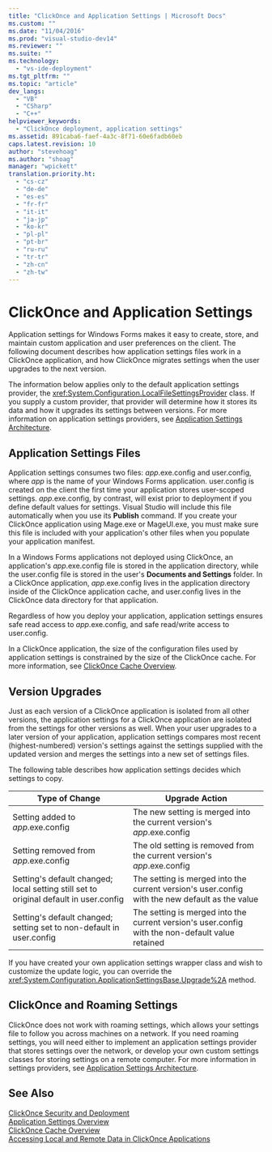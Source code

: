 ```yaml
---
title: "ClickOnce and Application Settings | Microsoft Docs"
ms.custom: ""
ms.date: "11/04/2016"
ms.prod: "visual-studio-dev14"
ms.reviewer: ""
ms.suite: ""
ms.technology: 
  - "vs-ide-deployment"
ms.tgt_pltfrm: ""
ms.topic: "article"
dev_langs: 
  - "VB"
  - "CSharp"
  - "C++"
helpviewer_keywords: 
  - "ClickOnce deployment, application settings"
ms.assetid: 891caba6-faef-4a3c-8f71-60e6fadb60eb
caps.latest.revision: 10
author: "stevehoag"
ms.author: "shoag"
manager: "wpickett"
translation.priority.ht: 
  - "cs-cz"
  - "de-de"
  - "es-es"
  - "fr-fr"
  - "it-it"
  - "ja-jp"
  - "ko-kr"
  - "pl-pl"
  - "pt-br"
  - "ru-ru"
  - "tr-tr"
  - "zh-cn"
  - "zh-tw"
---
```

# ClickOnce and Application Settings
Application settings for Windows Forms makes it easy to create, store, and maintain custom application and user preferences on the client. The following document describes how application settings files work in a ClickOnce application, and how ClickOnce migrates settings when the user upgrades to the next version.  
  
 The information below applies only to the default application settings provider, the <xref:System.Configuration.LocalFileSettingsProvider> class. If you supply a custom provider, that provider will determine how it stores its data and how it upgrades its settings between versions. For more information on application settings providers, see [Application Settings Architecture](../Topic/Application%20Settings%20Architecture.md).  
  
## Application Settings Files  
 Application settings consumes two files: *app*.exe.config and user.config, where *app* is the name of your Windows Forms application. user.config is created on the client the first time your application stores user-scoped settings. *app*.exe.config, by contrast, will exist prior to deployment if you define default values for settings. Visual Studio will include this file automatically when you use its **Publish** command. If you create your ClickOnce application using Mage.exe or MageUI.exe, you must make sure this file is included with your application's other files when you populate your application manifest.  
  
 In a Windows Forms applications not deployed using ClickOnce, an application's *app*.exe.config file is stored in the application directory, while the user.config file is stored in the user's **Documents and Settings** folder. In a ClickOnce application, *app*.exe.config lives in the application directory inside of the ClickOnce application cache, and user.config lives in the ClickOnce data directory for that application.  
  
 Regardless of how you deploy your application, application settings ensures safe read access to *app*.exe.config, and safe read/write access to user.config.  
  
 In a ClickOnce application, the size of the configuration files used by application settings is constrained by the size of the ClickOnce cache. For more information, see [ClickOnce Cache Overview](../deployment/clickonce-cache-overview.md).  
  
## Version Upgrades  
 Just as each version of a ClickOnce application is isolated from all other versions, the application settings for a ClickOnce application are isolated from the settings for other versions as well. When your user upgrades to a later version of your application, application settings compares most recent (highest-numbered) version's settings against the settings supplied with the updated version and merges the settings into a new set of settings files.  
  
 The following table describes how application settings decides which settings to copy.  
  
|Type of Change|Upgrade Action|  
|--------------------|--------------------|  
|Setting added to *app*.exe.config|The new setting is merged into the current version's *app*.exe.config|  
|Setting removed from *app*.exe.config|The old setting is removed from the current version's *app*.exe.config|  
|Setting's default changed; local setting still set to original default in user.config|The setting is merged into the current version's user.config with the new default as the value|  
|Setting's default changed; setting set to non-default in user.config|The setting is merged into the current version's user.config with the non-default value retained|  
  
 If you have created your own application settings wrapper class and wish to customize the update logic, you can override the <xref:System.Configuration.ApplicationSettingsBase.Upgrade%2A> method.  
  
## ClickOnce and Roaming Settings  
 ClickOnce does not work with roaming settings, which allows your settings file to follow you across machines on a network. If you need roaming settings, you will need either to implement an application settings provider that stores settings over the network, or develop your own custom settings classes for storing settings on a remote computer. For more information in settings providers, see [Application Settings Architecture](../Topic/Application%20Settings%20Architecture.md).  
  
## See Also  
 [ClickOnce Security and Deployment](../deployment/clickonce-security-and-deployment.md)   
 [Application Settings Overview](../Topic/Application%20Settings%20Overview.md)   
 [ClickOnce Cache Overview](../deployment/clickonce-cache-overview.md)   
 [Accessing Local and Remote Data in ClickOnce Applications](../deployment/accessing-local-and-remote-data-in-clickonce-applications.md)
